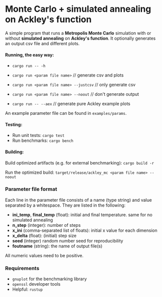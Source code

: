 # Monte Carlo + simulated annealing on Ackley's function

A simple program that runs a **Metropolis Monte Carlo** simulation with or
without **simulated annealing** on **Ackley's function**. It optionally generates an
output csv file and different plots.

#### Running, the easy way:

- `cargo run -- -h`
- `cargo run <param file name>` // generate csv and plots
- `cargo run <param file name> --justcsv` // only generate csv
- `cargo run <param file name> --noout` // don't generate output

- `cargo run -- --aex` // generate pure Ackley example plots

An example parameter file can be found in `examples/params`.

#### Testing:

- Run unit tests: `cargo test`
- Run benchmarks: `cargo bench`

#### Building:

Build optimized artifacts (e.g. for external benchmarking): `cargo build -r`

Run the optimized build: `target/release/ackley_mc <param file name> --noout`


### Parameter file format

Each line in the parameter file consists of a name (type string) and
value separated by a whitespace. They are listed in the following:

- **ini_temp**, **final_temp** (float): initial and final temperature. same for no simulated annealing
- **n_step** (integer): number of steps
- **x_ini** (comma-separated list of floats): initial x value for each dimension
- **x_delta** (float): (initial) step size
- **seed** (integer) random number seed for reproducibility
- **foutname** (string): the name of output file(s)

All numeric values need to be positive.

### Requirements

- `gnuplot` for the benchmarking library
- `openssl` developer tools
- Helpful: `rustup`

